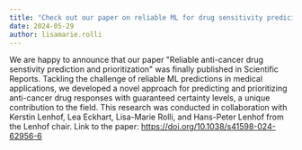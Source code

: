 ```yaml
---
title: "Check out our paper on reliable ML for drug sensitivity prediciton"
date: 2024-05-29
author: lisamarie.rolli
---
```


We are happy to announce that our paper "Reliable anti-cancer drug senstivity prediction and prioritization" was finally published in Scientific Reports. Tackling the challenge of reliable ML predictions in medical applications, we developed a novel approach for predicting and prioritizing anti-cancer drug responses with guaranteed certainty levels, a unique contribution to the field. This research was conducted in collaboration with Kerstin Lenhof, Lea Eckhart, Lisa-Marie Rolli, and Hans-Peter Lenhof from the Lenhof chair. 
Link to the paper: https://doi.org/10.1038/s41598-024-62956-6